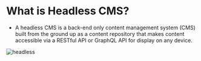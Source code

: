 # What is Headless CMS?

- A headless CMS is a back-end only content management system (CMS) built from the ground up as a content repository that makes content accessible via a RESTful API or GraphQL API for display on any device.

![headless](https://images.ctfassets.net/fo9twyrwpveg/66kwbEXAHPzzANHPWm4sgr/4edae54d56cba5aecebfca220abe3ad6/cms-v-headless-v-ci-diagram.png)
